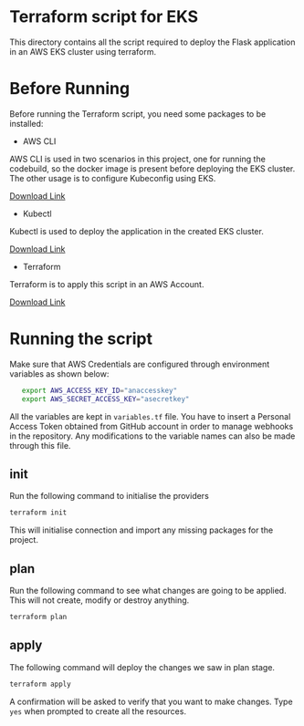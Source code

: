 # Terraform script for EKS

This directory contains all the script required to deploy the Flask application in 
an AWS EKS cluster using terraform.


# Before Running

Before running the Terraform script, you need some packages to be installed:
* AWS CLI 
    
AWS CLI is used in two scenarios in this project, one for running the codebuild, so the docker image is present before
deploying the EKS cluster. The other usage is to configure Kubeconfig using EKS.

[Download Link](https://docs.aws.amazon.com/cli/latest/userguide/install-cliv2-linux.html)

* Kubectl 

Kubectl is used to deploy the application in the created EKS cluster.

[Download Link](https://kubernetes.io/docs/tasks/tools/)

* Terraform 

Terraform is to apply this script in an AWS Account.

[Download Link](https://learn.hashicorp.com/tutorials/terraform/install-cli)

# Running the script

Make sure that AWS Credentials are configured through environment variables as shown below:
 ```bash
    export AWS_ACCESS_KEY_ID="anaccesskey"
    export AWS_SECRET_ACCESS_KEY="asecretkey"
```

All the variables are kept in `variables.tf` file. You have to insert a Personal Access Token obtained from GitHub account
in order to manage webhooks in the repository. Any modifications to the variable names can also be made through this 
file.

## init

Run the following command to initialise the providers

```bash
terraform init
```

This will initialise connection and import any missing packages for the project.

## plan

Run the following command to see what changes are going to be applied. This will not 
create, modify or destroy anything. 

```bash
terraform plan
```

## apply

The following command will deploy the changes we saw in plan stage.

```bash
terraform apply
```
A confirmation will be asked to verify that you want to make changes. Type `yes` when prompted to create all the 
resources.



